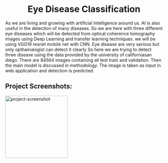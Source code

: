 <h1 align="center" id="title">Eye Disease Classification</h1>

<p id="description">As we are living and growing with artificial intelligence around us. AI is also useful in the detection of many diseases. So we are here with three different eye diseases which will be detected from optical coherence tomography images using Deep Learning and transfer learning techniques. we will be using VGG19 resnet mobile net with CNN. Eye disease are very serious but only opthamalogist can detect it clearly So here we are trying to detect three disease using the data provided by the university of californiasan diego. There are 84564 images containing all test train and validation. Then the main model is discussed in methodology. The image is taken as input in web application and detection is predicted.</p>

<h2>Project Screenshots:</h2>

<img src="https://drive.google.com/file/d/1d-F2MOdQbAQ_6dOtIYRYx9Uz2l_V4t-S/view?usp=sharing" alt="project-screenshot" width="200" height="200/">
